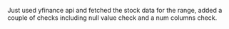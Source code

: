 Just used yfinance api and fetched the stock data for the range, added a couple of checks including null value check and a num columns check.